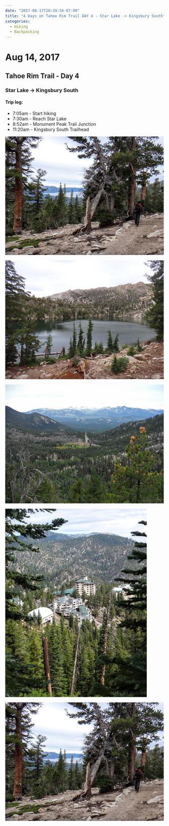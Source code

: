 ```yaml
---
date: "2017-08-17T20:39:34-07:00"
title: "4 Days on Tahoe Rim Trail DAY 4 - Star Lake -> Kingsbury South"
categories:
  - Hiking
  - Backpacking
---
```

# Aug 14, 2017
## Tahoe Rim Trail - Day 4
### Star Lake -> Kingsbury South

#### Trip log:

* 7:05am - Start hiking
* 7:30am - Reach Star Lake
* 8:52am - Monument Peak Trail Junction
* 11:20am - Kingsbury South Trailhead

![4 Days on Tahoe Rim Trail DAY 4 - Star Lake -> Kingsbury South](/img/2017/trtday4a.jpg)

<!--more-->

![4 Days on Tahoe Rim Trail DAY 4 - Star Lake -> Kingsbury South](/img/2017/trtday4b.jpg)

![4 Days on Tahoe Rim Trail DAY 4 - Star Lake -> Kingsbury South](/img/2017/trtday4c.jpg)

![4 Days on Tahoe Rim Trail DAY 4 - Star Lake -> Kingsbury South](/img/2017/trtday4e.jpg)

![4 Days on Tahoe Rim Trail DAY 4 - Star Lake -> Kingsbury South](/img/2017/trtday4a.jpg)
